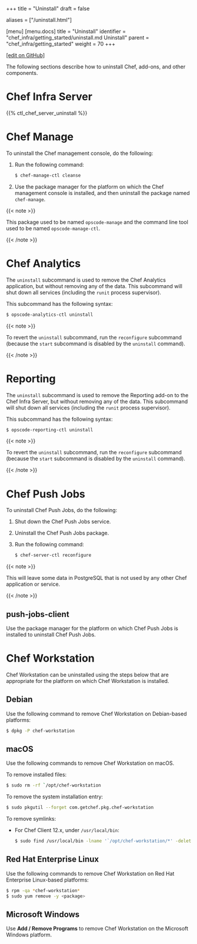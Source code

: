 +++
title = "Uninstall"
draft = false

aliases = ["/uninstall.html"]

[menu]
  [menu.docs]
    title = "Uninstall"
    identifier = "chef_infra/getting_started/uninstall.md Uninstall"
    parent = "chef_infra/getting_started"
    weight = 70
+++    

[\[edit on GitHub\]](https://github.com/chef/chef-web-docs/blob/master/content/uninstall.md)

The following sections describe how to uninstall Chef, add-ons, and
other components.

Chef Infra Server
=================

{{% ctl_chef_server_uninstall %}}

Chef Manage
===========

To uninstall the Chef management console, do the following:

1.  Run the following command:

    ``` bash
    $ chef-manage-ctl cleanse
    ```

2.  Use the package manager for the platform on which the Chef
    management console is installed, and then uninstall the package
    named `chef-manage`.

{{< note >}}

This package used to be named `opscode-manage` and the command line tool
used to be named `opscode-manage-ctl`.

{{< /note >}}

Chef Analytics
==============

The `uninstall` subcommand is used to remove the Chef Analytics
application, but without removing any of the data. This subcommand will
shut down all services (including the `runit` process supervisor).

This subcommand has the following syntax:

``` bash
$ opscode-analytics-ctl uninstall
```

{{< note >}}

To revert the `uninstall` subcommand, run the `reconfigure` subcommand
(because the `start` subcommand is disabled by the `uninstall` command).

{{< /note >}}

Reporting
=========

The `uninstall` subcommand is used to remove the Reporting add-on to the
Chef Infra Server, but without removing any of the data. This subcommand
will shut down all services (including the `runit` process supervisor).

This subcommand has the following syntax:

``` bash
$ opscode-reporting-ctl uninstall
```

{{< note >}}

To revert the `uninstall` subcommand, run the `reconfigure` subcommand
(because the `start` subcommand is disabled by the `uninstall` command).

{{< /note >}}

Chef Push Jobs
==============

To uninstall Chef Push Jobs, do the following:

1.  Shut down the Chef Push Jobs service.

2.  Uninstall the Chef Push Jobs package.

3.  Run the following command:

    ``` bash
    $ chef-server-ctl reconfigure
    ```

{{< note >}}

This will leave some data in PostgreSQL that is not used by any other
Chef application or service.

{{< /note >}}

push-jobs-client
----------------

Use the package manager for the platform on which Chef Push Jobs is
installed to uninstall Chef Push Jobs.

Chef Workstation
================

Chef Workstation can be uninstalled using the steps below that are
appropriate for the platform on which Chef Workstation is installed.

Debian
------

Use the following command to remove Chef Workstation on Debian-based
platforms:

``` bash
$ dpkg -P chef-workstation
```

macOS
-----

Use the following commands to remove Chef Workstation on macOS.

To remove installed files:

``` bash
$ sudo rm -rf `/opt/chef-workstation
```

To remove the system installation entry:

``` bash
$ sudo pkgutil --forget com.getchef.pkg.chef-workstation
```

To remove symlinks:

-   For Chef Client 12.x, under `/usr/local/bin`:

    ``` bash
    $ sudo find /usr/local/bin -lname '`/opt/chef-workstation/*' -delete
    ```

Red Hat Enterprise Linux
------------------------

Use the following commands to remove Chef Workstation on Red Hat
Enterprise Linux-based platforms:

``` bash
$ rpm -qa *chef-workstation*
$ sudo yum remove -y <package>
```

Microsoft Windows
-----------------

Use **Add / Remove Programs** to remove Chef Workstation on the
Microsoft Windows platform.

